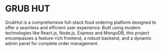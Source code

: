 # GRUB HUT

GrubHut is a comprehensive full-stack food ordering platform designed to offer a seamless and efficient user experience. Built using modern technologies like React.js, Node.js, Express and MongoDB, this project encompasses a feature-rich frontend, a robust backend, and a dynamic admin panel for complete order management.